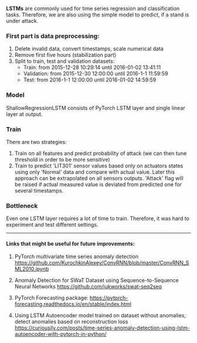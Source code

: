 **LSTMs** are commonly used for time series regression and classification
tasks.
Therefore, we are also using the simple model
to predict, if a stand is under attack.

### First part is data preprocessing:
1. Delete invalid data, convert timestamps, scale numerical data
2. Remove first five hours (stabilization part)
3. Split to train, test and validation datasets:
    * Train: from 2015-12-28 10:29:14 until 2016-01-02 13:41:11
    * Validation: from 2015-12-30 12:00:00 until 2016-1-1 11:59:59
    * Test: from 2016-1-1 12:00:00 until 2016-01-02 14:59:59


### Model
ShallowRegressionLSTM consists of PyTorch LSTM layer and single
linear layer at output.

### Train
There are two strategies:
1. Train on all features and predict probability of attack (we can then tune threshold
in order to be more sensitive)
2. Train to predict 'LIT301' sensor values based only on actuators states using only 'Normal' data
and compare with actual value. Later this approach can be extrapolated
on all sensors outputs. 'Attack' flag will be raised
if actual measured value is deviated from predicted one for several timestamps.


### Bottleneck
Even one LSTM layer requires a lot of time to train.
Therefore, it was hard to experiment and test different settings.


---

#### Links that might be useful for future improvements:

1. PyTorch multivariate time series anomaly detection
https://github.com/KurochkinAlexey/ConvRNN/blob/master/ConvRNN_SML2010.ipynb

2. Anomaly Detection for SWaT Dataset using Sequence-to-Sequence Neural Networks
https://github.com/jukworks/swat-seq2seq

3. PyTorch Forecasting package:
https://pytorch-forecasting.readthedocs.io/en/stable/index.html

4. Using LSTM Autoencoder model trained on dataset
without anomalies, detect anomalies based on reconstruction loss
https://curiousily.com/posts/time-series-anomaly-detection-using-lstm-autoencoder-with-pytorch-in-python/
